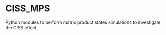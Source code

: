 # CISS_MPS
Python modules to perform matrix product states simulations to investigate the CISS effect.
